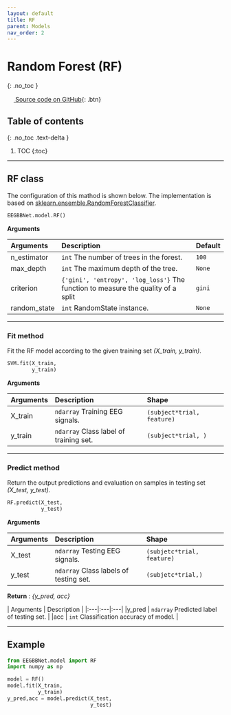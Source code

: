 ```yaml
---
layout: default
title: RF
parent: Models
nav_order: 2
---
```


# Random Forest (RF)
{: .no_toc }

[<img src="https://min2net.github.io/assets/images/github.png" width="15" height="15"> Source code on GitHub](xxx){: .btn}

## Table of contents
{: .no_toc .text-delta }

1. TOC
{:toc}

---

## RF class
The configuration of this mathod is shown below. The implementation is based on [sklearn.ensemble.RandomForestClassifier](https://scikit-learn.org/stable/modules/generated/sklearn.ensemble.RandomForestClassifier.html).

```py
EEGBBNet.model.RF()
```
**Arguments** 

| Arguments | Description | Default|
|:----------|:------------|:-------|
|n_estimator    | `int` The number of trees in the forest.      | `100`     |
|max_depth      | `int` The maximum depth of the tree.          | `None`    |
|criterion      | `{'gini', 'entropy', 'log_loss'}` The function to measure the quality of a split | `gini` |
| random_state  | `int` RandomState instance.                   | `None`    |

---

### Fit method
Fit the RF model according to the given training set *(X_train, y_train)*. 

```py
SVM.fit(X_train,
        y_train)
```

**Arguments**

| Arguments | Description | Shape |
|:---|:----|:---|
|X_train   | `ndarray` Training EEG signals.        | `(subject*trial, feature)`       |
|y_train   | `ndarray` Class label of training set. | `(subject*trial, )`              |

---

### Predict method
Return the output predictions and evaluation on samples in testing set *(X_test, y_test)*.

```py
RF.predict(X_test, 
           y_test)
```
 
 **Arguments**

| Arguments | Description | Shape |
|:---|:----|:---|
|X_test     | `ndarray` Testing EEG signals.            | `(subjetc*trial, feature)`      |
|y_test     | `ndarray` Class labels of testing set.    | `(subjetc*trial,)`              |

**Return** : *{y_pred, acc}* 

| Arguments | Description |
|:---|:---|:---|
|y_pred | `ndarray` Predicted label of testing set.     |
|acc    | `int` Classification accuracy of model.       |

---

## Example

```py
from EEGBBNet.model import RF
import numpy as np

model = RF()
model.fit(X_train, 
          y_train)
y_pred,acc = model.predict(X_test, 
                           y_test)
```